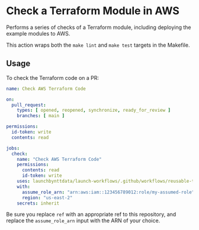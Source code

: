 # Check a Terraform Module in AWS

Performs a series of checks of a Terraform module, including deploying the example modules to AWS.

This action wraps both the `make lint` and `make test` targets in the Makefile.

## Usage

To check the Terraform code on a PR:

```yaml
name: Check AWS Terraform Code

on:
  pull_request:
    types: [ opened, reopened, synchronize, ready_for_review ]
    branches: [ main ]

permissions:
  id-token: write
  contents: read

jobs:
  check:
    name: "Check AWS Terraform Code"
    permissions:
      contents: read
      id-token: write
    uses: launchbynttdata/launch-workflows/.github/workflows/reusable-terraform-check-aws.yml@ref
    with:
      assume_role_arn: "arn:aws:iam::123456789012:role/my-assumed-role"
      region: "us-east-2"
    secrets: inherit

```

Be sure you replace `ref` with an appropriate ref to this repository, and replace the `assume_role_arn` input with the ARN of your choice.
